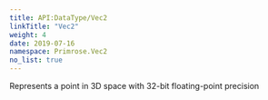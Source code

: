 ```yaml
---
title: API:DataType/Vec2
linkTitle: "Vec2"
weight: 4
date: 2019-07-16
namespace: Primrose.Vec2
no_list: true
---
```

Represents a point in 3D space with 32-bit floating-point precision